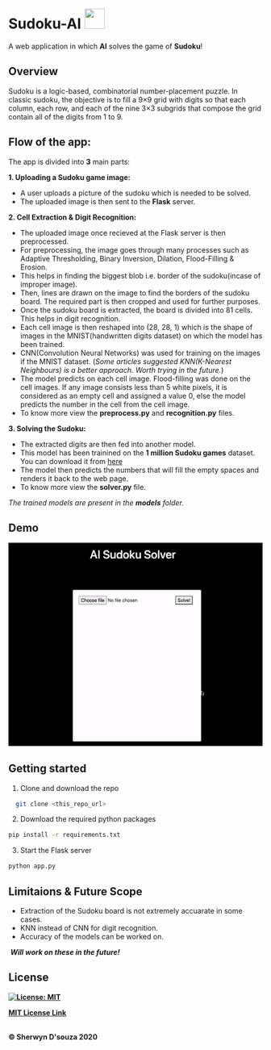 # Sudoku-AI <img src="https://image.flaticon.com/icons/png/512/1501/1501686.png" height="40px" width="40px"/>

A web application in which <b>AI</b> solves the game of <b>Sudoku</b>!

## Overview

Sudoku is a logic-based, combinatorial number-placement puzzle. In classic sudoku, the objective is to fill a 9×9 grid with digits so that each column, each row, and each of the nine 3×3 subgrids that compose the grid contain all of the digits from 1 to 9.

## Flow of the app:

The app is divided into <b>3</b> main parts:

<b>1. Uploading a Sudoku game image:</b>
<ul>
  <li>A user uploads a picture of the sudoku which is needed to be solved.</li>
  <li>The uploaded image is then sent to the <b>Flask</b> server.</li>
</ul>

<b>2. Cell Extraction & Digit Recognition:</b>
<ul>
  <li>The uploaded image once recieved at the Flask server is then preprocessed.</li>
  <li>For preprocessing, the image goes through many processes such as Adaptive Thresholding, Binary Inversion, Dilation, Flood-Filling & Erosion.</li>
  <li>This helps in finding the biggest blob i.e. border of the sudoku(incase of improper image).</li>
  <li>Then, lines are drawn on the image to find the borders of the sudoku board. The required part is then cropped and used for further purposes.</li>
  <li>Once the sudoku board is extracted, the board is divided into 81 cells. This helps in digit recognition.</li>
  <li>Each cell image is then reshaped into (28, 28, 1) which is the shape of images in the MNIST(handwritten digits dataset) on which the model has been trained.</li>
  <li>CNN(Convolution Neural Networks) was used for training on the images if the MNIST dataset. (<i>Some articles suggested KNN(K-Nearest Neighbours) is a better approach. Worth trying in the future.</i>)</li>
  <li>The model predicts on each cell image. Flood-filling was done on the cell images. If any image consists less than 5 white pixels, it is considered as an empty cell and assigned a value 0, else the model predicts the number in the cell from the cell image.</li>
  <li>To know more view the <b>preprocess.py</b> and <b>recognition.py</b> files.</li>
</ul>

<b>3. Solving the Sudoku:</b>
<ul>
  <li>The extracted digits are then fed into another model.</li>
  <li>This model has been trainined on the <b>1 million Sudoku games</b> dataset. You can download it from <a href="https://www.kaggle.com/bryanpark/sudoku/download">here</a></li>
  <li>The model then predicts the numbers that will fill the empty spaces and renders it back to the web page.</li>
  <li>To know more view the <b>solver.py</b> file.</li>
</ul>

<i>The trained models are present in the <b>models</b> folder.</i>

## Demo

![](assets/demo.gif)


## Getting started

1. Clone and download the repo
```bash
  git clone <this_repo_url>
```

2. Download the required python packages
```bash
pip install -r requirements.txt
```

3. Start the Flask server
```bash
python app.py
```

## Limitaions & Future Scope

<ul>
  <li>Extraction of the Sudoku board is not extremely accuarate in some cases.</li>
  <li>KNN instead of CNN for digit recognition.</li>
  <li>Accuracy of the models can be worked on.</li>
</ul>

&nbsp;<b><i>Will work on these in the future!</i><b>

## License

[![License: MIT](https://img.shields.io/badge/License-MIT-yellow.svg)](https://opensource.org/licenses/MIT)

[MIT License Link](https://github.com/sherwyn11/Sudoku-AI/blob/master/LICENSE)

<br>
&copy; Sherwyn D'souza 2020
